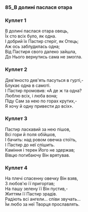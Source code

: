 ### 85_В долині паслася отара
### Куплет 1
В долині паслася отара овець,<br/>Їх сто всіх було, як одна.<br/>І добрий їх Пастир стеріг, як Отець;<br/>Аж ось заблудилась одна;<br/>Від Пастиря свого далеко зайшла,<br/>До Нього вернутись сама не змогла.
### Куплет 2
Дев'яносто дев'ять пасуться в гурті,-<br/>Блукає одна в самоті.<br/>І Пастир промовив: «А де ж та одна?<br/>Люблю всіх, і люба вона;<br/>Піду Сам за нею по горах крутих,-<br/>Я хочу й одну привести до всіх».
### Куплет 3
Пастир ласкавий за нею пішов,<br/>Всі гори й поля обійшов,<br/>І бачить: над ровом овечка стоїть,<br/>І Пастир до неї спішить.<br/>Каміння і терен Його не здержав;<br/>Вівцю погибаючу Він врятував.
### Куплет 4
На плечі спасенну овечку Він взяв,<br/>З любов'ю її пригортав;<br/>На пашу зелену її Він пустив,-<br/>Життям її Пастир зрадів.<br/>Радіють всі ангели... співи звучать...<br/>Їм любо за неї Творця прославлять.
